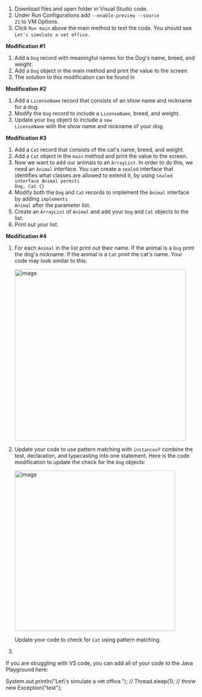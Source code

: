 1. Download files and open folder in Visual Studio code.
2. Under Run Configurations add <code>--enable-preview --source 21</code> to VM Options.
3. Click <code>Run main</code> above the main method to test the code. You should see <code>Let's simulate a vet office.</code>

<b>Modification #1</b>
1. Add a <code>Dog</code> record with meaningful names for the Dog's name, breed, and weight.
2. Add a <code>Dog</code> object in the main method and print the value to the screen.
3. The solution to this modification can be found in 

<b>Modification #2</b>

1. Add a <code>LicenseName</code> record that consists of an show name and nickname for a dog.
2. Modify the <code>Dog</code> record to include a <code>LicenseName</code>, breed, and weight.
3. Update your <code>Dog</code> object to include a <code>new LicenseName</code> with the show name and nickname of your dog. 

<b>Modification #3</b>

1. Add a <code>Cat</code> record that consists of the cat's name, breed, and weight.
2. Add a <code>Cat</code> object in the <code>main</code> method and print the value to the screen.
3. Now we want to add our animals to an <code>ArrayList</code>. In order to do this, we need an <code>Animal</code> interface.
   You can create a <code>sealed</code> interface that identifies what classes are allowed to extend it, by using
   <code>sealed interface Animal permits Dog, Cat {}</code>
4. Modify both the <code>Dog</code> and <code>Cat</code> records to implement the <code>Animal</code> interface by adding <code>implements Animal</code>
   after the parameter list.
6. Create an <code>ArrayList</code> of <code>Animal</code> and add your <code>Dog</code> and <code>Cat</code> objects to the list.
7. Print out your list. 

<b>Modification #4</b>

1. For each <code>Animal</code> in the list print out their name. If the animal is a <code>Dog</code> print the dog's nickname.
   If the animal is a <code>Cat</code> print the cat's name. Your code may look similar to this:

   <img width="454" alt="image" src="https://github.com/clfurman/PatternMatchingSealed/assets/65421044/19e3cfa1-6f7f-46fd-96a5-da70a6d93bfc">

2. Update your code to use pattern matching with <code>instanceof</code> combine the test, declaration, and typecasting into one statement.
   Here is the code modification to update the check for the <code>Dog</code> objects:

   <img width="425" alt="image" src="https://github.com/clfurman/PatternMatchingSealed/assets/65421044/d764f731-b9b2-4935-a6d6-d160ab191d24">

   Update your code to check for <code>Cat</code> using pattern matching.

3. 




If you are struggling with VS code, you can add all of your code to the Java Playground here:

<java-playground id="pg1" style="display: block;">
    <snippet>
      System.out.println("Let\'s simulate a vet office.");
      // Thread.sleep(1);
      // throw new Exception("test");
    </snippet>
  </java-playground>
